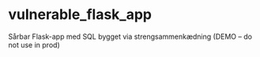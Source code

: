 # vulnerable_flask_app
Sårbar Flask-app med SQL bygget via strengsammenkædning (DEMO – do not use in prod)
